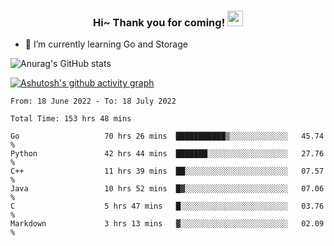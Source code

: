 <h3 align="center">
    Hi~ Thank you for coming!
    <img src="https://media.giphy.com/media/hvRJCLFzcasrR4ia7z/giphy.gif" width="25px">
</h3>

<!--
**pineapple-man/pineapple-man** is a ✨ _special_ ✨ repository because its `README.md` (this file) appears on your GitHub profile.

Here are some ideas to get you started:
- 🔭 I’m currently working on ...
- 🤔 I’m looking for help with ...
- 💬 Ask me about ...
- 📫 How to reach me: ...
- 😄 Pronouns: ...
- ⚡ Fun fact: 
- 👯 I’m looking to collaborate on kubernetes
-->
- 🌱 I’m currently learning Go and Storage


![Anurag's GitHub stats](https://github-readme-stats.vercel.app/api?username=pineapple-man&show_icons=true&theme=radical)


[![Ashutosh's github activity graph](https://activity-graph.herokuapp.com/graph?username=pineapple-man&bg_color=fffff0&color=708090&line=24292e&point=24292e&area=true&hide_border=true)](https://github.com/ashutosh00710/github-readme-activity-graph)

<!--START_SECTION:waka-->

```text
From: 18 June 2022 - To: 18 July 2022

Total Time: 153 hrs 48 mins

Go                   70 hrs 26 mins  ███████████▒░░░░░░░░░░░░░   45.74 %
Python               42 hrs 44 mins  ███████░░░░░░░░░░░░░░░░░░   27.76 %
C++                  11 hrs 39 mins  ██░░░░░░░░░░░░░░░░░░░░░░░   07.57 %
Java                 10 hrs 52 mins  █▓░░░░░░░░░░░░░░░░░░░░░░░   07.06 %
C                    5 hrs 47 mins   █░░░░░░░░░░░░░░░░░░░░░░░░   03.76 %
Markdown             3 hrs 13 mins   ▓░░░░░░░░░░░░░░░░░░░░░░░░   02.09 %
```

<!--END_SECTION:waka-->
